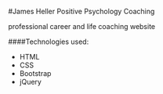 #James Heller Positive Psychology Coaching  

professional career and life coaching website

####Technologies used:
* HTML   
* CSS 
* Bootstrap 
* jQuery 




